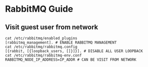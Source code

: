 # RabbitMQ Guide

## Visit guest user from network

	cat /etc/rabbitmq/enabled_plugins
	[rabbitmq_management]. # ENABLE RABBITMQ MANAGEMENT
	cat /etc/rabbitmq/rabbitmq.config
	[{rabbit, [{loopback_users, []}]}]. # DISABLE ALL USER LOOPBACK
	cat /etc/rabbitmq/rabbitmq-env.conf
	RABBITMQ_NODE_IP_ADDRESS=IP_ADDR # CAN BE VISIT FROM NETWORK